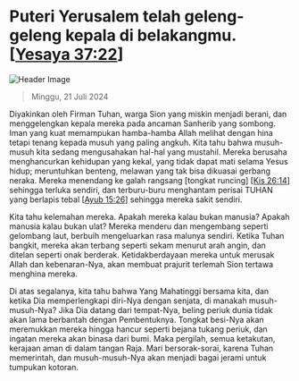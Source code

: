 
# Puteri Yerusalem telah geleng-geleng kepala di belakangmu. [[Yesaya 37:22](http://alkitab.sabda.org/?Yesaya%2037:22)]

![Header Image](https://alkitab.app/slice/sunrise.jpg)

> Minggu, 21 Juli 2024

Diyakinkan oleh Firman Tuhan, warga Sion yang miskin menjadi berani, dan menggelengkan kepala mereka pada ancaman Sanherib yang sombong. Iman yang kuat memampukan hamba-hamba Allah melihat dengan hina tetapi tenang kepada musuh yang paling angkuh. Kita tahu bahwa musuh-musuh kita sedang mengusahakan hal-hal yang mustahil. Mereka berusaha menghancurkan kehidupan yang kekal, yang tidak dapat mati selama Yesus hidup; meruntuhkan benteng, melawan yang tak bisa dikuasai gerbang neraka. Mereka menendang ke galah rangsang [tongkat runcing] [[Kis 26:14](http://alkitab.sabda.org/?Kis%2026:14)] sehingga terluka sendiri, dan terburu-buru menghantam perisai TUHAN yang berlapis tebal [[Ayub 15:26](http://alkitab.sabda.org/?Ayub%2015:26)] sehingga mereka sakit sendiri.

Kita tahu kelemahan mereka. Apakah mereka kalau bukan manusia? Apakah manusia kalau bukan ulat? Mereka menderu dan mengembang seperti gelombang laut, berbuih mengeluarkan rasa malunya sendiri. Ketika Tuhan bangkit, mereka akan terbang seperti sekam menurut arah angin, dan ditelan seperti onak berderak. Ketidakberdayaan mereka untuk merusak Allah dan kebenaran-Nya, akan membuat prajurit terlemah Sion tertawa menghina mereka.

Di atas segalanya, kita tahu bahwa Yang Mahatinggi bersama kita, dan ketika Dia memperlengkapi diri-Nya dengan senjata, di manakah musuh-musuh-Nya? Jika Dia datang dari tempat-Nya, beling periuk dunia tidak akan lama berbantah dengan Pembentuknya. Tongkat besi-Nya akan meremukkan mereka hingga hancur seperti bejana tukang periuk, dan ingatan mereka akan binasa dari bumi. Maka pergilah, semua ketakutan, kerajaan aman di dalam tangan Raja. Mari bersorak-sorai, karena Tuhan memerintah, dan musuh-musuh-Nya akan menjadi bagai jerami untuk tumpukan kotoran.
    